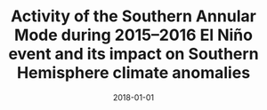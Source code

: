 ---
title: "Activity of the Southern Annular Mode during 2015–2016 El Niño event and its impact on Southern Hemisphere climate anomalies"
collection: publications
permalink: /publication/2018-01-01-Activity-of-the-Southern-Annular-Mode-during-20152016-El-Nio-event-and-its-impact-on-Southern-Hemisphere-climate-anomalies
date: 2018-01-01
venue: 'International Journal of Climatology'
paperurl: 'https://rmets.onlinelibrary.wiley.com/doi/full/10.1002/joc.5419'
citation: ' C.S. Vera,  M. Osman, &quot;Activity of the Southern Annular Mode during 2015–2016 El Niño event and its impact on Southern Hemisphere climate anomalies.&quot; International Journal of Climatology, 2018.'
---